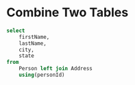 # Combine Two Tables

```sql
select
    firstName,
    lastName,
    city,
    state
from
    Person left join Address
    using(personId)
```
